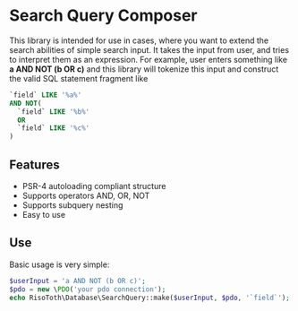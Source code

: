 Search Query Composer
=====================

This library is intended for use in cases, where you want to extend the search abilities of simple search input. It takes the input from user, and tries to interpret them as an expression.
For example, user enters something like **a AND NOT (b OR c)** and this library will tokenize this input and construct the valid SQL statement fragment like
```sql
`field` LIKE '%a%'
AND NOT(
  `field` LIKE '%b%'
  OR
  `field` LIKE '%c%'
)
```

Features
--------

* PSR-4 autoloading compliant structure
* Supports operators AND, OR, NOT
* Supports subquery nesting
* Easy to use

Use
---

Basic usage is very simple:

```php
$userInput = 'a AND NOT (b OR c)';
$pdo = new \PDO('your pdo connection');
echo RisoToth\Database\SearchQuery::make($userInput, $pdo, '`field`');
```
